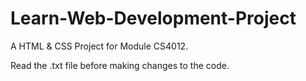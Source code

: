 # Learn-Web-Development-Project
A HTML &amp; CSS Project for Module CS4012.

Read the .txt file before making changes to the code.
